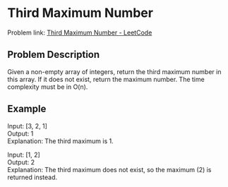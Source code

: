 # Third Maximum Number

Problem link: [Third Maximum Number - LeetCode](https://leetcode.com/problems/third-maximum-number/description/)

## Problem Description

Given a non-empty array of integers, return the third maximum number in this array. If it does not exist, return the maximum number. The time complexity must be in O(n).

## Example

Input: [3, 2, 1]  
Output: 1  
Explanation: The third maximum is 1.

Input: [1, 2]  
Output: 2  
Explanation: The third maximum does not exist, so the maximum (2) is returned instead.
